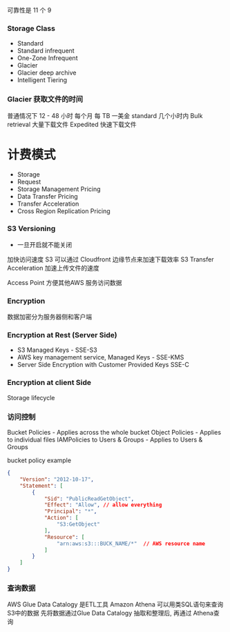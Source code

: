 可靠性是 11 个 9

### Storage Class
- Standard 
- Standard infrequent
- One-Zone Infrequent
- Glacier
- Glacier deep archive 
- Intelligent Tiering

### Glacier 获取文件的时间
普通情况下 12 - 48 小时 每个月 每 TB 一美金
standard 几个小时内
Bulk retrieval 大量下载文件
Expedited 快速下载文件


# 计费模式
-   Storage
-   Request
-   Storage Management Pricing
-   Data Transfer Pricing
-   Transfer Acceleration
-   Cross Region Replication Pricing

### S3 Versioning
* 一旦开启就不能关闭

加快访问速度
S3 可以通过 Cloudfront 边缘节点来加速下载效率
S3 Transfer Acceleration 加速上传文件的速度

Access Point
方便其他AWS 服务访问数据
### Encryption 
数据加密分为服务器侧和客户端
### Encryption at Rest (Server Side)
-   S3 Managed Keys - SSE-S3
-   AWS key management service, Managed Keys - SSE-KMS
-   Server Side Encryption with Customer Provided Keys SSE-C
### Encryption at client Side
Storage lifecycle


### 访问控制
Bucket Policies - Applies across the whole bucket
Object Policies - Applies to individual files
IAMPolicies to Users & Groups - Applies to Users & Groups

bucket policy example
```json
{
	"Version": "2012-10-17",
	"Statement": [
		{
			"Sid": "PublicReadGetObject",
			"Effect": "Allow", // allow everything
			"Principal": "*",
			"Action": [
				"S3:GetObject"
			], 
			"Resource": [
				"arn:aws:s3:::BUCK_NAME/*"  // AWS resource name
			]
		}
	]
}
```


### 查询数据

AWS Glue Data Catalogy 是ETL工具
Amazon Athena 可以用类SQL语句来查询S3中的数据
先将数据通过Glue Data Catalogy 抽取和整理后, 再通过 Athena查询